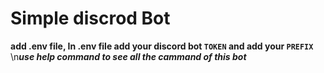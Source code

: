 # Simple discrod Bot
**add .env file, In .env file add your discord bot `TOKEN` and add your `PREFIX`**
\n***use help command to see all the cammand of this bot***
